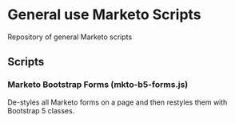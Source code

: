 # General use Marketo Scripts
Repository of general Marketo scripts

## Scripts
### Marketo Bootstrap Forms (mkto-b5-forms.js)
De-styles all Marketo forms on a page and then restyles them with Bootstrap 5 classes.
